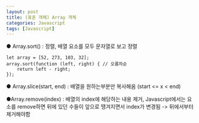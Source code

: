 ```yaml
---
layout: post
title: (표준 객체) Array 객체
categories: Javascript
tags: [Javascript]
---
```


● Array.sort() : 정렬, 배열 요소를 모두 문자열로 보고 정렬

```
let array = [52, 273, 103, 32];
array.sort(function (left, right) {	// 오름차순
    return left - right;
});
```

● Array.slice(start, end) : 배열을 원하는부분만 복사해옴 (start <= x < end)

●Array.remove(index) : 배열의 index에 해당하는 내용 제거, Javascript에서는 요소를 remove하면 뒤에 있던 수들이 앞으로 땡겨지면서 index가 변경됨 -> 뒤에서부터 제거해야함
